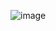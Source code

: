 ![image](https://github.com/ClassyJuhi/CSS-Design-Lab/assets/103419567/5e48aea7-d194-46f7-82a2-56212922c004)

